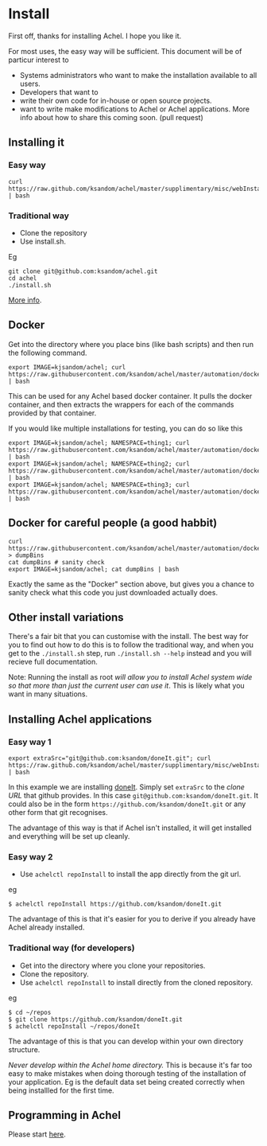 # Install

First off, thanks for installing Achel. I hope you like it.

For most uses, the easy way will be sufficient. This document will be of particur interest to

* Systems administrators who want to make the installation available to all users.
* Developers that want to
 * write their own code for in-house or open source projects.
 * want to write make modifications to Achel or Achel applications. More info about how to share this coming soon. (pull request)

## Installing it

### Easy way

    curl https://raw.github.com/ksandom/achel/master/supplimentary/misc/webInstall | bash

### Traditional way

* Clone the repository
* Use install.sh.

Eg

    git clone git@github.com:ksandom/achel.git
    cd achel
    ./install.sh

[More info](/ksandom/achel/blob/docs/install.md).

## Docker

Get into the directory where you place bins (like bash scripts) and then run the following command.

    export IMAGE=kjsandom/achel; curl https://raw.githubusercontent.com/ksandom/achel/master/automation/dockerExternal/dumpBins | bash

This can be used for any Achel based docker container. It pulls the docker container, and then extracts the wrappers for each of the commands provided by that container.

If you would like multiple installations for testing, you can do so like this

    export IMAGE=kjsandom/achel; NAMESPACE=thing1; curl https://raw.githubusercontent.com/ksandom/achel/master/automation/dockerExternal/dumpBins | bash
    export IMAGE=kjsandom/achel; NAMESPACE=thing2; curl https://raw.githubusercontent.com/ksandom/achel/master/automation/dockerExternal/dumpBins | bash
    export IMAGE=kjsandom/achel; NAMESPACE=thing3; curl https://raw.githubusercontent.com/ksandom/achel/master/automation/dockerExternal/dumpBins | bash

## Docker for careful people (a good habbit)

    curl https://raw.githubusercontent.com/ksandom/achel/master/automation/dockerExternal/dumpBins > dumpBins
    cat dumpBins # sanity check
    export IMAGE=kjsandom/achel; cat dumpBins | bash

Exactly the same as the "Docker" section above, but gives you a chance to sanity check what this code you just downloaded actually does.

## Other install variations

There's a fair bit that you can customise with the install. The best way for you to find out how to do this is to follow the traditional way, and when you get to the `./install.sh` step, run `./install.sh --help` instead and you will recieve full documentation.

Note: Running the install as root *will allow you to install Achel system wide so that more than just the current user can use it*. This is likely what you want in many situations.

## Installing Achel applications

### Easy way 1

    export extraSrc="git@github.com:ksandom/doneIt.git"; curl https://raw.github.com/ksandom/achel/master/supplimentary/misc/webInstall | bash

In this example we are installing [doneIt](https://github.com/ksandom/doneIt). Simply set `extraSrc` to the *clone URL* that github provides. In this case `git@github.com:ksandom/doneIt.git`. It could also be in the form `https://github.com/ksandom/doneIt.git` or any other form that git recognises.

The advantage of this way is that if Achel isn't installed, it will get installed and everything will be set up cleanly.

### Easy way 2

* Use `achelctl repoInstall` to install the app directly from the git url.

eg

    $ achelctl repoInstall https://github.com/ksandom/doneIt.git

The advantage of this is that it's easier for you to derive if you already have Achel already installed.

### Traditional way (for developers)

* Get into the directory where you clone your repositories.
* Clone the repository.
* Use `achelctl repoInstall` to install directly from the cloned repository.

eg

    $ cd ~/repos
    $ git clone https://github.com/ksandom/doneIt.git
    $ achelctl repoInstall ~/repos/doneIt

The advantage of this is that you can develop within your own directory structure.

*Never develop within the Achel home directory.* This is because it's far too easy to make mistakes when doing thorough testing of the installation of your application. Eg is the default data set being created correctly when being installled for the first time.

## Programming in Achel

Please start [here](https://github.com/ksandom/achel/tree/master/docs/programming).
